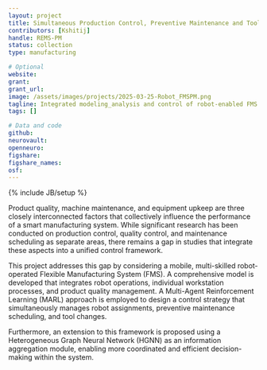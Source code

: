 ```yaml
---
layout: project
title: Simultaneous Production Control, Preventive Maintenance and Tool Change.
contributors: [Kshitij]
handle: REMS-PM
status: collection
type: manufacturing

# Optional
website: 
grant:
grant_url:
image: /assets/images/projects/2025-03-25-Robot_FMSPM.png
tagline: Integrated modeling_analysis and control of robot-enabled FMS with preventive maintenance and product quality considerations
tags: []

# Data and code
github: 
neurovault:
openneuro:
figshare:
figshare_names:
osf:
---
```

{% include JB/setup %}

Product quality, machine maintenance, and equipment upkeep are three closely interconnected factors that collectively influence the performance of a smart manufacturing system. While significant research has been conducted on production control, quality control, and maintenance scheduling as separate areas, there remains a gap in studies that integrate these aspects into a unified control framework.

This project addresses this gap by considering a mobile, multi-skilled robot-operated Flexible Manufacturing System (FMS). A comprehensive model is developed that integrates robot operations, individual workstation processes, and product quality management. A Multi-Agent Reinforcement Learning (MARL) approach is employed to design a control strategy that simultaneously manages robot assignments, preventive maintenance scheduling, and tool changes.

Furthermore, an extension to this framework is proposed using a Heterogeneous Graph Neural Network (HGNN) as an information aggregation module, enabling more coordinated and efficient decision-making within the system.





